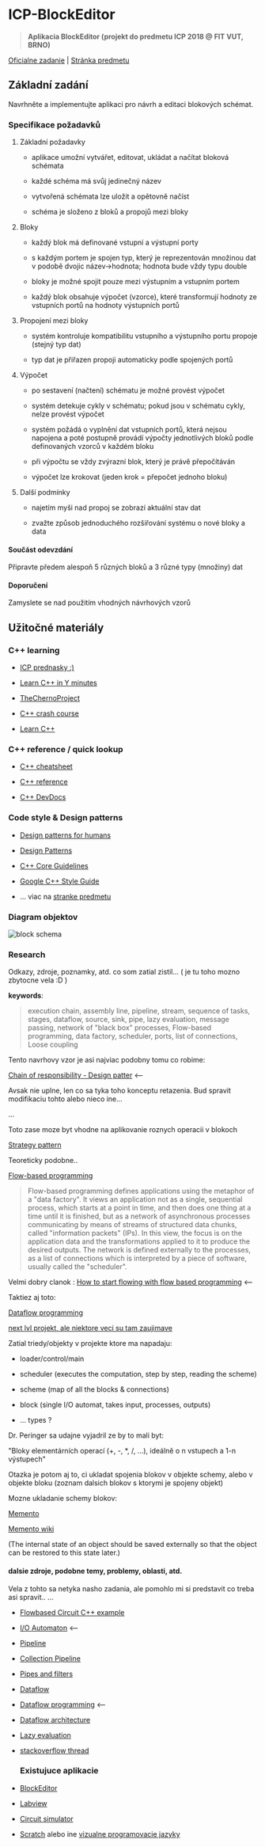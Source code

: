 # ICP-BlockEditor

> **Aplikacia BlockEditor (projekt do predmetu ICP 2018 @ FIT VUT, BRNO)**

[Oficialne zadanie](https://www.fit.vutbr.cz/study/courses/ICP/public/ICP-PRJ-zadani.html) | 
[Stránka predmetu](https://www.fit.vutbr.cz/study/courses/ICP/public/)

## Základní zadání

Navrhněte a implementujte aplikaci pro návrh a editaci blokových schémat.

### Specifikace požadavků

1. Základní požadavky

   - aplikace umožní vytvářet, editovat, ukládat a načítat bloková schémata

   - každé schéma má svůj jedinečný název

   - vytvořená schémata lze uložit a opětovně načíst

   - schéma je složeno z bloků a propojů mezi bloky

2. Bloky

   - každý blok má definované vstupní a výstupní porty

   - s každým portem je spojen typ, který je reprezentován množinou dat v podobě dvojic název->hodnota; hodnota bude vždy typu double

   - bloky je možné spojit pouze mezi výstupním a vstupním portem

   - každý blok obsahuje výpočet (vzorce), které transformují hodnoty ze vstupních portů na hodnoty výstupních portů

3. Propojení mezi bloky

   - systém kontroluje kompatibilitu vstupního a výstupního portu propoje (stejný typ dat)

   - typ dat je přiřazen propoji automaticky podle spojených portů

4. Výpočet

   - po sestavení (načtení) schématu je možné provést výpočet

   - systém detekuje cykly v schématu; pokud jsou v schématu cykly, nelze provést výpočet

   - systém požádá o vyplnění dat vstupních portů, která nejsou napojena a poté postupně provádí výpočty jednotlivých bloků podle definovaných vzorců v každém bloku

   - při výpočtu se vždy zvýrazní blok, který je právě přepočítáván

   - výpočet lze krokovat (jeden krok = přepočet jednoho bloku)

5. Další podmínky

   - najetím myši nad propoj se zobrazí aktuální stav dat

   - zvažte způsob jednoduchého rozšiřování systému o nové bloky a data

#### Součást odevzdání

Připravte předem alespoň 5 různých bloků a 3 různé typy (množiny) dat

#### Doporučení

Zamyslete se nad použitím vhodných návrhových vzorů

## Užitočné materiály

### C++ learning

- [ICP prednasky :)](https://www.fit.vutbr.cz/study/courses/ICP/public/Prednasky/ICP.pdf)

- [Learn C++ in Y minutes](https://learnxinyminutes.com/docs/c++/)

- [TheChernoProject](https://www.youtube.com/channel/UCQ-W1KE9EYfdxhL6S4twUNw)

- [C++ crash course](http://www.labri.fr/perso/nrougier/teaching/c++-crash-course/#foreword)

- [Learn C++](http://www.learncpp.com/)

### C++ reference / quick lookup

- [C++ cheatsheet](https://github.com/mortennobel/cpp-cheatsheet)

- [C++ reference](http://en.cppreference.com/w/cpp)

- [C++ DevDocs](http://devdocs.io/cpp/)

### Code style & Design patterns

- [Design patterns for humans](https://github.com/kamranahmedse/design-patterns-for-humans)

- [Design Patterns](https://sourcemaking.com/design_patterns)

- [C++ Core Guidelines](http://isocpp.github.io/CppCoreGuidelines/CppCoreGuidelines)

- [Google C++ Style Guide](https://google.github.io/styleguide/cppguide.html)

- ... viac na [stranke predmetu](https://www.fit.vutbr.cz/study/courses/ICP/public/)

### Diagram objektov

![block schema](https://raw.githubusercontent.com/andrejnano/ICP-BlockEditor/master/block_schema.png?token=AJo3v1pCtgZkIUmrwMcnkzVy_bmZaef1ks5aundSwA%3D%3D "ICP Block schema")

### Research

Odkazy, zdroje, poznamky, atd. co som zatial zistil... ( je tu toho mozno zbytocne vela :D )

**keywords**:

> execution chain, assembly line, pipeline, stream, sequence of tasks, stages, dataflow, source, sink, pipe, lazy evaluation,
message passing, network of "black box" processes, Flow-based programming, data factory, scheduler, ports, list of connections, Loose coupling

Tento navrhovy vzor je asi najviac podobny tomu co robime:

[Chain of responsibility - Design patter](https://en.wikipedia.org/wiki/Chain-of-responsibility_pattern) <--

Avsak nie uplne, len co sa tyka toho konceptu retazenia. Bud spravit modifikaciu tohto alebo nieco ine...

...

Toto zase moze byt vhodne na aplikovanie roznych operacii v blokoch

[Strategy pattern](https://sourcemaking.com/design_patterns/strategy/cpp/1)





Teoreticky podobne.. 

[Flow-based programming](https://en.wikipedia.org/wiki/Flow-based_programming)

> Flow-based programming defines applications using the metaphor of a "data factory". It views an application not as a single, sequential process, which starts at a point in time, and then does one thing at a time until it is finished, but as a network of asynchronous processes communicating by means of streams of structured data chunks, called "information packets" (IPs). In this view, the focus is on the application data and the transformations applied to it to produce the desired outputs. The network is defined externally to the processes, as a list of connections which is interpreted by a piece of software, usually called the "scheduler".

Velmi dobry clanok : [How to start flowing with flow based programming](https://colab.coop/blog/how-to-start-flowing-with-flow-based-programming/) <--

Taktiez aj toto:

[Dataflow programming](https://en.wikipedia.org/wiki/Dataflow_programming)



[next lvl projekt, ale niektore veci su tam zaujimave ](https://github.com/FlexCoreLib/flexcore)



Zatial triedy/objekty v projekte ktore ma napadaju:

- loader/control/main

- scheduler (executes the computation, step by step, reading the scheme)

- scheme (map of all the blocks & connections)

- block (single I/O automat, takes input, processes, outputs)

- ... types ?

Dr. Peringer sa udajne vyjadril ze by to mali byt:

"Bloky elementárních operací (+, -, *, /, ...), ideálně o n vstupech a 1-n výstupech"

Otazka je potom aj to, ci ukladat spojenia blokov v objekte schemy, alebo v objekte bloku (zoznam dalsich blokov s ktorymi je spojeny objekt)

Mozne ukladanie schemy blokov:

[Memento](https://github.com/kamranahmedse/design-patterns-for-humans#-memento)

[Memento wiki](https://en.wikipedia.org/wiki/Memento_pattern)

(The internal state of an object should be saved externally so that the object can be restored to this state later.)

#### dalsie zdroje, podobne temy, problemy, oblasti, atd.

Vela z tohto sa netyka nasho zadania, ale pomohlo mi si predstavit co treba asi spravit.. 
...

- [Flowbased Circuit C++ example](http://flowbasedprogramming.com/docs/html/index.html)

- [I/O Automaton](https://en.wikipedia.org/wiki/Input/output_automaton) <--

- [Pipeline](https://www.cise.ufl.edu/research/ParallelPatterns/PatternLanguage/AlgorithmStructure/Pipeline.htm)

- [Collection Pipeline](https://martinfowler.com/articles/collection-pipeline/)

- [Pipes and filters](https://docs.microsoft.com/en-us/azure/architecture/patterns/pipes-and-filters)

- [Dataflow](https://en.wikipedia.org/wiki/Dataflow)

- [Dataflow programming](https://en.wikipedia.org/wiki/Dataflow_programming) <--

- [Dataflow architecture](https://en.wikipedia.org/wiki/Dataflow_architecture)

- [Lazy evaluation](https://en.wikipedia.org/wiki/Lazy_evaluation)

- [stackoverflow thread](https://stackoverflow.com/questions/9130395/how-to-simulate-a-digital-circuit-with-c-just-input-output-no-graphics)

  ### Existujuce aplikacie

- [BlockEditor](https://www.microbit.co.uk/blocks/editor)

- [Labview](http://www.ni.com/labview)

- [Circuit simulator](https://simulator.io/)

- [Scratch](https://en.wikipedia.org/wiki/Scratch_(programming_language)) alebo ine [vizualne programovacie jazyky](https://en.wikipedia.org/wiki/Visual_programming_language)
